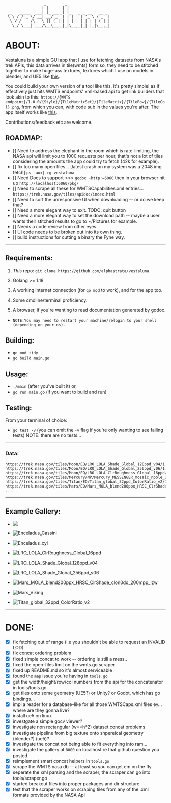 ```
                 _        _                   
                | |      | |                  
 __   _____  ___| |_ __ _| |_   _ _ __   __ _ 
 \ \ / / _ \/ __| __/ _` | | | | | '_ \ / _` |
  \ V /  __/\__ \ || (_| | | |_| | | | | (_| |
   \_/ \___||___/\__\__,_|_|\__,_|_| |_|\__,_|
```

# ABOUT:

Vestaluna is a simple GUI app that I use for fetching datasets from NASA's trek APIs, this data arrives in tile(wmts) form so, they need to be stitched together to make huge-ass textures, textures which I use on models in blender, and UE5 like [this](https://www.youtube.com/watch?v=-s9tgamAKEE).

You could build your own version of a tool like this, it's pretty simple! as if effectively just hits WMTS endpoints' xml-based api to get link builders that look akin to this:
`https://{WMTS endpoint}/1.0.0/{Style}/{TileMatrixSet}/{TileMatrix}/{TileRow}/{TileCol}.png`, from which you can, with code sub in the values you're after.
The app itself works like [this](https://www.youtube.com/watch?v=aCJl8exQUXs).

Contributions/feedback etc are welcome.

## ROADMAP:

- [] Need to address the elephant in the room which is rate-limiting, the NASA api will limit you to 1000 requests per hour, that's not a lot of tiles considering the amounts the app could try to fetch (42k for example).
- [] fix too many open files... [latest crash on my system was a 2048 img fetch] `ps -aux| rg vestaluna`
- [] Need Docs to support >>> `godoc -http:=6060` then in your browser hit up `http://localhost:6060/pkg/`
- [] Need to scrape all these for WMTSCapabilities.xml entries... `https://trek.nasa.gov/tiles/apidoc/index.html`
- [] Need to sort the unresponsive UI when downloading -- or do we keep that?
- [] Need a more elegant way to exit. TODO: quit button
- [] Need a more elegant way to set the download path -- maybe a user wants their stitched results to go to ~/Pictures for example.
- [] Needs a code review from other eyes..
- [] UI code needs to be broken out into its own thing.
- [] build instructions for cutting a binary the Fyne way.

---

## Requirements:

1. _This_ repo: `git clone https://github.com/alphastrata/vestaluna`.

2. Golang >= 1.18

3. A working internet connection (for `go mod` to work), and for the app too.

4. Some cmdline/terminal proficiency.

5. A browser, if you're wanting to read documentation generated by godoc.
- `NOTE:You may need to restart your machine/relogin to your shell (depending on your os). `

## Building:

- `go mod tidy`
- `go build main.go`

## Usage:

- `./main` (after you've built it) or,
- `go run main.go` (if you want to build and run)

## Testing:

From your terminal of choice:

- `go test -v` (you can omit the `-v` flag if you're only wanting to see failing tests)
  NOTE: there are no tests...

---

### Data:

```
https://trek.nasa.gov/tiles/Moon/EQ/LRO_LOLA_Shade_Global_128ppd_v04/1.0.0/WMTSCapabilities.xml
https://trek.nasa.gov/tiles/Moon/EQ/LRO_LOLA_Shade_Global_256ppd_v06/1.0.0/WMTSCapabilities.xml
https://trek.nasa.gov/tiles/Moon/EQ/LRO_LOLA_ClrRoughness_Global_16ppd/1.0.0/WMTSCapabilities.xml
https://trek.nasa.gov/tiles/Mercury/NP/Mercury_MESSENGER_mosaic_npole_250m_2013/1.0.0/WMTSCapabilities.xml
https://trek.nasa.gov/tiles/Titan/EQ/Titan_global_32ppd_ColorRatio_v2/1.0.0/WMTSCapabilities.xml
https://trek.nasa.gov/tiles/Mars/EQ/Mars_MOLA_blend200ppx_HRSC_ClrShade_clon0dd_200mpp_lzw/1.0.0/WMTSCapabilities.xml
...
```

---

## Example Gallery:

- ![](assets/previews/0_Mars_Viking_MDIM21_ClrMosaic_global_232m.jpg)

- ![Enceladus_Cassini](assets/previews/0_Enceladus_Cassini_ISS_Global_Mosaic_100m_HPF.jpg)

- ![Enceladus_cyl](assets/previews/0_Enceladus_cyl-KH.jpg)

- ![LRO_LOLA_ClrRoughness_Global_16ppd](assets/previews/0_LRO_LOLA_ClrRoughness_Global_16ppd.jpg)

- ![LRO_LOLA_Shade_Global_128ppd_v04](assets/previews/0_LRO_LOLA_Shade_Global_128ppd_v04.jpg)

- ![LRO_LOLA_Shade_Global_256ppd_v06](assets/previews/0_LRO_LOLA_Shade_Global_256ppd_v06.jpg)

- ![Mars_MOLA_blend200ppx_HRSC_ClrShade_clon0dd_200mpp_lzw](assets/previews/0_Mars_MOLA_blend200ppx_HRSC_ClrShade_clon0dd_200mpp_lzw.jpg)

- ![Mars_Viking](assets/previews/0_Mars_Viking_MDIM21_ClrMosaic_global_232m.jpg)

- <img src="assets/previews/0_Titan_global_32ppd_ColorRatio_v2.jpg" title="" alt="Titan_global_32ppd_ColorRatio_v2" data-align="inline">

---

# DONE:
- [x] fix fetching out of range (i.e you shouldn't be able to request an INVALID LOD)
- [x] fix concat ordering problem
- [x] fixed simple concat to work -- ordering is still a mess..
- [x] fixed the open-files limit on the wmts.go scraper
- [x] fixed up README.md so it's almost serviceable
- [x] found the `map` issue you're having in `tools.go`
- [x] get the width/height/row/col numbers from the api for the concatenator in tools/tools.go
- [x] get tiles onto some geometry (UE5?) or Unity? or Godot, which has go bindings...
- [x] impl a reader for a database-like for all those WMTSCaps.xml files ey... where are they gonna live?
- [x] install ue5 on linux
- [x] investgate a simple gocv viewer?
- [x] investigate non rectangular (w==h*2) dataset concat problems
- [x] investigate pipeline from big texture onto shpereical geometry (blender?) (ue5)?
- [x] investigate the concat not being able to fit everything into ram...
- [x] investigate the gallery at `8000` on localhost re that github question you posted
- [x] reimplement smart concat helpers in `tools.go`
- [x] scrape the WMTS nasa db -- at least so you can get em on the fly.
- [x] seperate the xml parsing and the scraper, the scraper can go into tools/scraper.go
- [x] started breakout files into proper packages and dir structure
- [x] test that the scraper works on scraping tiles from any of the .xml formats provided by the NASA Api
